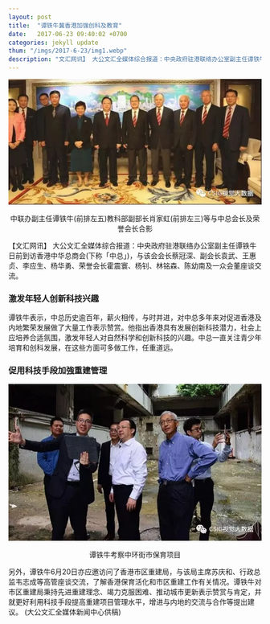 ```yaml
---
layout: post
title:  "谭铁牛冀香港加强创科及教育"
date:   2017-06-23 09:40:02 +0700
categories: jekyll update
thum: "/imgs/2017-6-23/img1.webp"
description: "文汇网讯】 大公文汇全媒体综合报道：中央政府驻港联络办公室副主任谭铁牛日前到访香港中华总商会(下称「中总」)，与该会会长蔡冠深、副会长袁武、王惠贞、李应生、杨华勇、荣誉会长霍震寰、杨钊、林铭森、陈幼南及一众会董座谈交流。激发年轻人创新科技兴趣谭铁牛表示，中总历史逾百年，薪火相传，与时并进，对中总多年来对促进香港及内地繁荣发展做了大量工作表示赞赏。他指出香港具有发展创新科技潜力，社会上应培养合适氛围，激发年轻人对自然科学和创新科技的兴趣。中总一直关注青少年培育和创科发展，在这些方面可多做工作，任重道远。"
---
```

<center>
<p><img class="alignnone wp-image-126" src="/imgs/2017-6-23/img1.webp" alt="" ></p>
<p>中联办副主任谭铁牛(前排左五)教科部副部长肖家虹(前排左三)等与中总会长及荣誉会长合影</p>
</center>

【文汇网讯】 大公文汇全媒体综合报道：中央政府驻港联络办公室副主任谭铁牛日前到访香港中华总商会(下称「中总」)，与该会会长蔡冠深、副会长袁武、王惠贞、李应生、杨华勇、荣誉会长霍震寰、杨钊、林铭森、陈幼南及一众会董座谈交流。
### 激发年轻人创新科技兴趣
谭铁牛表示，中总历史逾百年，薪火相传，与时并进，对中总多年来对促进香港及内地繁荣发展做了大量工作表示赞赏。他指出香港具有发展创新科技潜力，社会上应培养合适氛围，激发年轻人对自然科学和创新科技的兴趣。中总一直关注青少年培育和创科发展，在这些方面可多做工作，任重道远。
### 促用科技手段加強重建管理
<center>
<p><img class="alignnone wp-image-126" src="/imgs/2017-6-23/img2.webp" alt="" ></p>
<p>谭铁牛考察中环街市保育项目</p>
</center>
另外，谭铁牛6月20日亦应邀访问了香港市区重建局，与该局主席苏庆和、行政总监韦志成等高管座谈交流，了解香港保育活化和市区重建工作有关情况。谭铁牛对市区重建局秉持先进重建理念、竭力克服困难、推动城市更新表示赞赏与肯定，并就更好利用科技手段提高重建项目管理水平，增进与内地的交流与合作等提出建议。
(大公文汇全媒体新闻中心供稿)